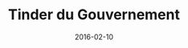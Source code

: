 ---
title: "Tinder du Gouvernement"
date: 2016-02-10
header:
  teaser: /assets/images/portfolio/tinder-du-gouvernement.jpg
---